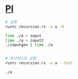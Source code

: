 [PI](https://algospot.com/judge/problem/read/PI)
========

```bash
# 실행
rustc recursion.rs -o a -O

time ./a < input
time ./a < input2
./inputgen | time ./a


# 유닛테스트 실행
rustc recursion.rs -o a --test

./a
```
